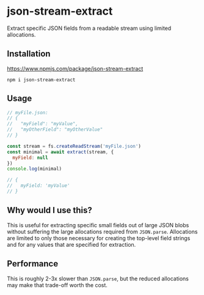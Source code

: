 # json-stream-extract
Extract specific JSON fields from a readable stream using limited allocations.

## Installation
https://www.npmjs.com/package/json-stream-extract

```
npm i json-stream-extract
```

## Usage
```javascript
// myFile.json:
// {
//   "myField": "myValue",
//   "myOtherField": "myOtherValue"
// }

const stream = fs.createReadStream('myFile.json')
const minimal = await extract(stream, {
  myField: null
})
console.log(minimal)

// {
//   myField: 'myValue'
// }
```

## Why would I use this?
This is useful for extracting specific small fields out of large JSON blobs without suffering the large allocations required from `JSON.parse`.
Allocations are limited to only those necessary for creating the top-level field strings and for any values that are specified for extraction.

## Performance
This is roughly 2-3x slower than `JSON.parse`, but the reduced allocations may make that trade-off worth the cost.
